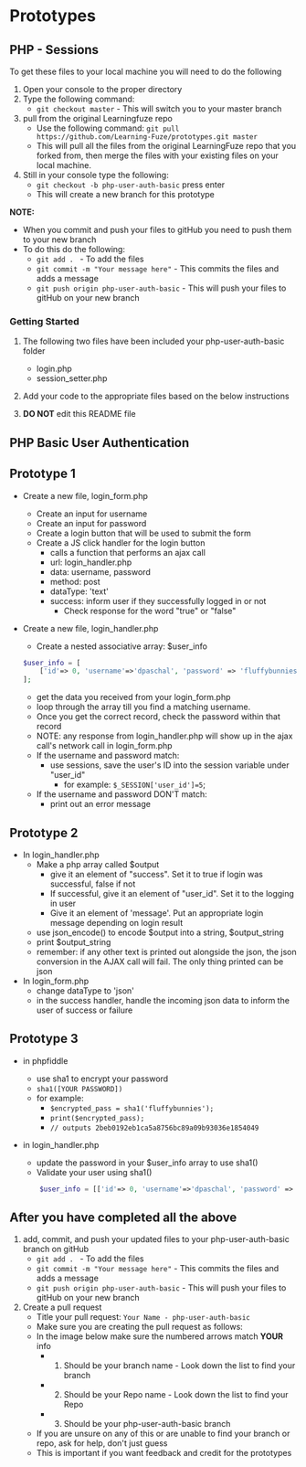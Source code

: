 # Prototypes

## PHP - Sessions

To get these files to your local machine you will need to do the following

1. Open your console to the proper directory
2. Type the following command:
	- `git checkout master` - This will switch you to your master branch
3. pull from the original Learningfuze repo
	- Use the following command:
		`git pull https://github.com/Learning-Fuze/prototypes.git master`
	- This will pull all the files from the original LearningFuze repo that you forked from, then merge the files with your existing files on your local machine.
4. Still in your console type the following: 
	- `git checkout -b php-user-auth-basic` press enter
	- This will create a new branch for this prototype

**NOTE:**
- When you commit and push your files to gitHub you need to push them to your new branch
- To do this do the following:
	- `git add . ` - To add the files
	- `git commit -m "Your message here"` - This commits the files and adds a message
	- `git push origin php-user-auth-basic` - This will push your files to gitHub on your new branch

### Getting Started

1. The following two files have been included your php-user-auth-basic folder
	- login.php
	- session_setter.php

2. Add your code to the appropriate files based on the below instructions

3. **DO NOT** edit this README file

## PHP Basic User Authentication
## Prototype 1
- Create a new file, login_form.php
	- Create an input for username
	- Create an input for password
	- Create a login button that will be used to submit the form
	- Create a JS click handler for the login button
		- calls a function that performs an ajax call
		- url: login_handler.php
		- data: username, password
		- method: post
		- dataType: 'text'
		- success: inform user if they successfully logged in or not
			- Check response for the word "true" or "false"
- Create a new file, login_handler.php
	- Create a nested associative array: $user_info

	```PHP
	$user_info = [
		['id'=> 0, 'username'=>'dpaschal', 'password' => 'fluffybunnies']
	];
	```
		
	- get the data you received from your login_form.php
	- loop through the array till you find a matching username. 
	- Once you get the correct record, check the password within that record
	- NOTE: any response from login_handler.php will show up in the ajax call's network call in login_form.php
	- If the username and password match:
		- use sessions, save the user's ID into the session variable under "user_id"
			- for example: `$_SESSION['user_id']=5`;
	- If the username and password DON'T match:
		- print out an error message

## Prototype 2
- In login_handler.php
	- Make a php array called $output
		- give it an element of "success".  Set it to true if login was successful, false if not
		- If successful, give it an element of "user_id".  Set it to the logging in user
		- Give it an element of 'message'.  Put an appropriate login message depending on login result
	- use json_encode() to encode $output into a string, $output_string
	- print $output_string
	- remember: if any other text is printed out alongside the json, the json conversion in the AJAX call will fail.  The only thing printed can be json
- In login_form.php
	- change dataType to 'json'
	- in the success handler, handle the incoming json data to inform the user of success or failure
	
## Prototype 3

- in phpfiddle
	- use sha1 to encrypt your password
	- `sha1([YOUR PASSWORD])`
	- for example:
		- `$encrypted_pass = sha1('fluffybunnies');`
		- `print($encrypted_pass);`
		- `// outputs 2beb0192eb1ca5a8756bc89a09b93036e1854049`
- in login_handler.php
	- update the password in your $user_info array to use sha1()
	- Validate your user using sha1()
	
	```PHP	
		$user_info = [['id'=> 0, 'username'=>'dpaschal', 'password' => '2beb0192eb1ca5a8756bc89a09b93036e1854049']];
	```
## After you have completed all the above

1. add, commit, and push your updated files to your php-user-auth-basic branch on gitHub
	- `git add . ` - To add the files
	- `git commit -m "Your message here"` - This commits the files and adds a message
	- `git push origin php-user-auth-basic` - This will push your files to gitHub on your new branch
2. Create a pull request
	- Title your pull request: `Your Name - php-user-auth-basic`
	- Make sure you are creating the pull request as follows:
	- In the image below make sure the numbered arrows match **YOUR** info
		- 1. Should be your branch name - Look down the list to find your branch
		- 2. Should be your Repo name - Look down the list to find your Repo
		- 3. Should be your php-user-auth-basic branch
	- If you are unsure on any of this or are unable to find your branch or repo, ask for help, don't just guess
	- This is important if you want feedback and credit for the prototypes 

<img src="https://github.com/Learning-Fuze/prototypes/blob/assets/assets/pr_php-user-auth-basic.png?raw=true" alt="">
